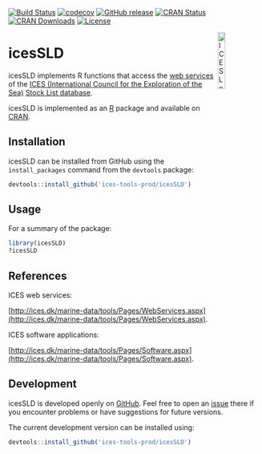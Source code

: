 [![Build Status](https://travis-ci.org/ices-tools-prod/icesSLD.svg?branch=master)](https://travis-ci.org/ices-tools-prod/icesSLD)
[![codecov](https://codecov.io/gh/ices-tools-prod/icesSLD/branch/master/graph/badge.svg)](https://codecov.io/gh/ices-tools-prod/icesSLD)
[![GitHub release](https://img.shields.io/github/release/ices-tools-prod/icesSLD.svg?maxAge=2592000)]()
[![CRAN Status](http://www.r-pkg.org/badges/version/icesSLD)](https://cran.r-project.org/package=icesSLD)
[![CRAN Downloads](http://cranlogs.r-pkg.org/badges/grand-total/icesSLD)](https://cran.r-project.org/package=icesSLD)
[![License](https://img.shields.io/badge/license-GPL%20(%3E%3D%202)-blue.svg)](https://www.gnu.org/licenses/gpl-3.0.en.html)

[<img align="right" alt="ICES Logo" width="17%" height="17%" src="http://www.ices.dk/_layouts/15/1033/images/icesimg/iceslogo.png">](http://www.ices.dk/Pages/default.aspx)

icesSLD
======

icesSLD implements R functions that access the [web services](https://datras.ices.dk/WebServices/Webservices.aspx) of the [ICES (International Council for the Exploration of the Sea)](http://www.ices.dk/Pages/default.aspx) [Stock List database](http://ices.dk/marine-data/tools/Pages/WebServices.aspx).

icesSLD is implemented as an [R](https://www.r-project.org) package and available on [CRAN](https://cran.r-project.org/package=icesSLD).

Installation
------------

icesSLD can be installed from GitHub using the `install_packages` command from the `devtools` package:

```R
devtools::install_github('ices-tools-prod/icesSLD')
```

Usage
-----

For a summary of the package:

```R
library(icesSLD)
?icesSLD
```

References
----------

ICES web services:

[http://ices.dk/marine-data/tools/Pages/WebServices.aspx](http://ices.dk/marine-data/tools/Pages/WebServices.aspx).

ICES software applications:

[http://ices.dk/marine-data/tools/Pages/Software.aspx](http://ices.dk/marine-data/tools/Pages/Software.aspx).

Development
-----------

icesSLD is developed openly on [GitHub](https://github.com/ices-tools-prod/icesSLD).
Feel free to open an [issue](https://github.com/ices-tools-prod/icesSLD/issues) there if you encounter problems or have suggestions for future versions.

The current development version can be installed using:

```R
devtools::install_github('ices-tools-prod/icesSLD')
```
